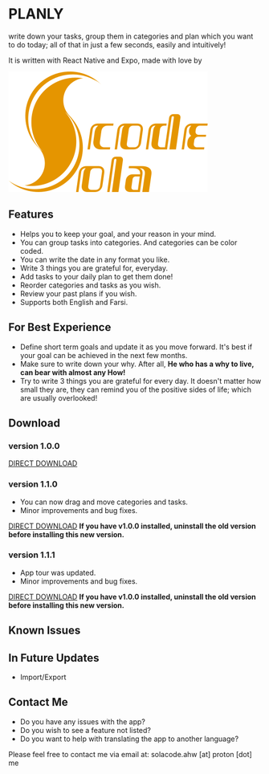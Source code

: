 # PLANLY
write down your tasks, group them in categories and plan which you want to do today; all of that in just a few seconds, easily and intuitively!

It is written with React Native and Expo, made with love by

![SolaCode](/assets/graphics/logo.png)

## Features
* Helps you to keep your goal, and your reason in your mind.
* You can group tasks into categories. And categories can be color coded.
* You can write the date in any format you like.
* Write 3 things you are grateful for, everyday.
* Add tasks to your daily plan to get them done!
* Reorder categories and tasks as you wish.
* Review your past plans if you wish.
* Supports both English and Farsi.

## For Best Experience
* Define short term goals and update it as you move forward. It's best if your goal can be achieved in the next few months.
* Make sure to write down your why. After all, **He who has a why to live, can bear with almost any How!**
* Try to write 3 things you are grateful for every day. It doesn't matter how small they are, they can remind you of the positive sides of life; which are usually overlooked!

## Download
### version 1.0.0
[DIRECT DOWNLOAD](https://drive.proton.me/urls/H7EV9291ER#jo59xU9LMZbr)
### version 1.1.0
* You can now drag and move categories and tasks.
* Minor improvements and bug fixes.

[DIRECT DOWNLOAD](https://drive.proton.me/urls/053E35C754#lyX4vysSKk83) 
__If you have v1.0.0 installed, uninstall the old version before installing this new version.__

### version 1.1.1
* App tour was updated.
* Minor improvements and bug fixes.

[DIRECT DOWNLOAD](https://drive.proton.me/urls/2BK42SE9VM#e3CyttsHFET2) 
__If you have v1.0.0 installed, uninstall the old version before installing this new version.__

## Known Issues

## In Future Updates
* Import/Export

## Contact Me
* Do you have any issues with the app?
* Do you wish to see a feature not listed?
* Do you want to help with translating the app to another language?

Please feel free to contact me via email at: solacode.ahw [at] proton [dot] me
